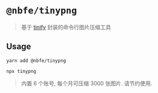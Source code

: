 # `@nbfe/tinypng`

> 基于 [tinify](https://www.npmjs.com/package/tinify) 封装的命令行图片压缩工具

## Usage

```
yarn add @nbfe/tinypng

npx tinypng
```

> 内置 6 个账号, 每个月可压缩 3000 张图片. 请节约使用.
